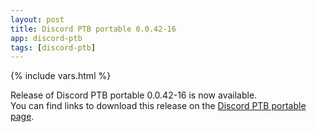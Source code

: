 ```yaml
---
layout: post
title: Discord PTB portable 0.0.42-16
app: discord-ptb
tags: [discord-ptb]
---
```

{% include vars.html %}

Release of Discord PTB portable 0.0.42-16 is now available.<br />
You can find links to download this release on the [Discord PTB portable page](/app/discord-ptb-portable).